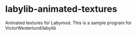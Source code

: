 # labylib-animated-textures
Animated textures for Labymod. This is a sample program for VictorWesterlund/labylib
